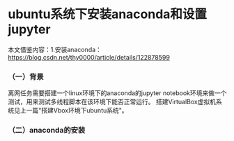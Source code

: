# ubuntu系统下安装anaconda和设置jupyter
本文借鉴内容：1.安装anaconda：https://blog.csdn.net/thy0000/article/details/122878599

### （一）背景
离网任务需要搭建一个linux环境下的anaconda的jupyter notebook环境来做一个测试，用来测试多线程脚本在该环境下能否正常运行。
搭建VirtualBox虚拟机系统见上一篇"搭建Vbox环境下ubuntu系统"。
### （二）anaconda的安装